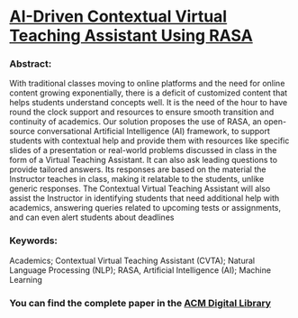 # [AI-Driven Contextual Virtual Teaching Assistant Using RASA](https://dl.acm.org/doi/abs/10.1145/3368308.3415442)

### Abstract:

With traditional classes moving to online platforms and the need for online content growing exponentially, there is a deficit of customized content that helps students understand concepts well. It is the need of the hour to have round the clock support and resources to ensure smooth transition and continuity of academics. Our solution proposes the use of RASA, an open-source conversational Artificial Intelligence (AI) framework, to support students with contextual help and provide them with resources like specific slides of a presentation or real-world problems discussed in class in the form of a Virtual Teaching Assistant. It can also ask leading questions to provide tailored answers. Its responses are based on the material the Instructor teaches in class, making it relatable to the students, unlike generic responses. The Contextual Virtual Teaching Assistant will also assist the Instructor in identifying students that need additional help with academics, answering queries related to upcoming tests or assignments, and can even alert students about deadlines

### Keywords:

Academics; Contextual Virtual Teaching Assistant (CVTA); Natural Language Processing (NLP); RASA,
Artificial Intelligence (AI); Machine Learning

### You can find the complete paper in the [ACM Digital Library](https://dl.acm.org/doi/abs/10.1145/3368308.3415442/)